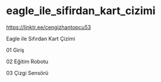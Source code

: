 # eagle_ile_sifirdan_kart_cizimi
 
https://linktr.ee/cengizhantopcu53


Eagle ile Sıfırdan Kart Çizimi

01 Giriş

02 Eğitim Robotu

03 Çizgi Sensörü
